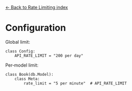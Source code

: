 [← Back to Rate Limiting index](index.md)

# Configuration
Global limit:
```
class Config:
    API_RATE_LIMIT = "200 per day"
```
Per‑model limit:
```
class Book(db.Model):
    class Meta:
        rate_limit = "5 per minute"  # API_RATE_LIMIT
```

